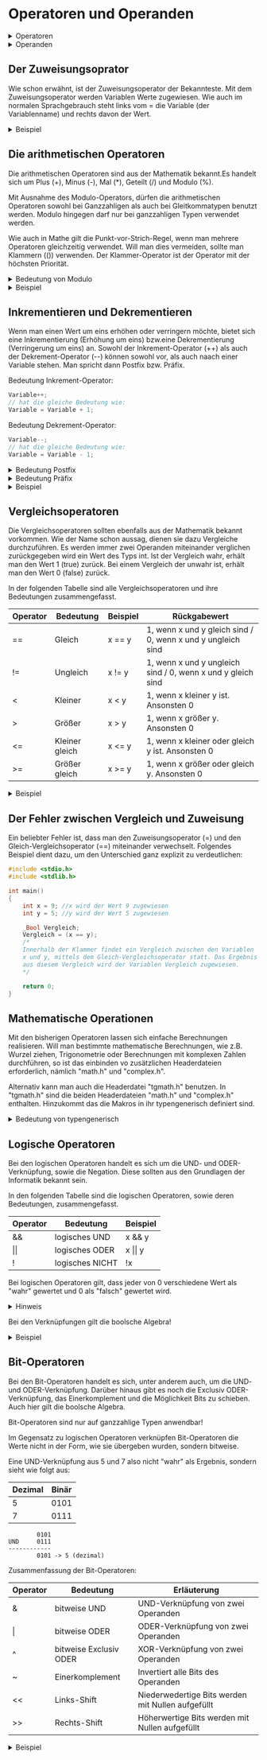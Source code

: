 # Operatoren und Operanden

<details>
<summary>Operatoren</summary>

In C erfolgt die Programmausführung mittels Operatoren. Operatoren werden dazu genutzt, die Bestandteile ein einem Programmcode miteinander zu verknüpfen. Am Bekanntesten ist der Zuweisungsoperator (=). Darüber hinaus gibt es noch die Arithmetischen, Logischen, Bit-Operatoren, sowie die Vergleichsoperatoren.

</details>

<details>
<summary>Operanden</summary>

Als Operanden werden die Einheiten bezeichnet, die durch Operatoren bearbeitet (ausgelesen oder verändert) werden. Operanden sind nichts anderes als Variablen und Konstanten.

DIe Verkettung von Operanden und Operatoren bezeichnet man als Ausdruck. Jeder Ausdruck generiert einen Rückgabewert, der an den Aufruf zurückgegeben wird.

</details>

## Der Zuweisungsoprator

Wie schon erwähnt, ist der Zuweisungsoperator der Bekannteste. Mit dem Zuweisungsoperator werden Variablen Werte zugewiesen. Wie auch im normalen Sprachgebrauch steht links vom = die Variable (der Variablenname) und rechts davon der Wert.

<details>
<summary>Beispiel</summary>

```c
#include <stdio.h>
#include <stdlib.h>

int main()
{
    int x = 5; // Variable x wird der Wert 5 zugewiesen

    return 0;
}
```

</details>

## Die arithmetischen Operatoren

Die arithmetischen Operatoren sind aus der Mathematik bekannt.Es handelt sich um Plus (+), Minus (-), Mal (*), Geteilt (/) und Modulo (%).

Mit Ausnahme des Modulo-Operators, dürfen die arithmetischen Operatoren sowohl bei Ganzzahligen als auch bei Gleitkommatypen benutzt werden. Modulo hingegen darf nur bei ganzzahligen Typen verwendet werden.

Wie  auch in Mathe gilt die Punkt-vor-Strich-Regel, wenn man mehrere Operatoren gleichzeitig verwendet. Will man dies vermeiden, sollte man Klammern (()) verwenden. Der Klammer-Operator ist der Operator mit der höchsten Priorität.

<details>
<summary>Bedeutung von Modulo</summary>

Mit dem Modulo-Operator wird eine Division durchgeführt. Allerdings wird nicht das exakte Ergebnis ausgegeben, sondern der Rest der beim Dividieren entsteht.

Bei 12 % 2 ist das Ergebnis 0, da bei der Division kein Rest entsteht.

Bei 13 % 2 ist das Ergebnis 1.

</details>

<details>
<summary>Beispiel</summary>

```c
#include <stdio.h>
#include <stdlib.h>

int main()
{
    int Zahl1 = 64;
    int Zahl2 = 8;

    int Ergebnis;

    //Addition - Anwendung vom Plus-Operator
    Ergebnis = Zahl1 + Zahl2;
    printf("%d + %d = %d\n", Zahl1, Zahl2, Ergebnis);

    //Subtraktion - Anwendung vom Minus-Operator
    Ergebnis = Zahl1 - Zahl2;
    printf("%d - %d = %d\n", Zahl1, Zahl2, Ergebnis);

    //Multiplikation - Anwendung vom Mal-Operator
    Ergebnis = Zahl1 * Zahl2;
    printf("%d * %d = %d\n", Zahl1, Zahl2, Ergebnis);

    //Division - Anwendung vom Geteilt-Operator
    Ergebnis = Zahl1 / Zahl2;
    printf("%d / %d = %d\n", Zahl1, Zahl2, Ergebnis);

    //Modulodivision - Anwendung vom Modulo-Operator
    Ergebnis = Zahl1 % Zahl2;
    printf("%d %% %d = %d\n", Zahl1, Zahl2, Ergebnis);

    return 0;
}
```

</details>

## Inkrementieren und Dekrementieren

Wenn man einen Wert um eins erhöhen oder verringern möchte, bietet sich eine Inkrementierung (Erhöhung um eins) bzw.eine Dekrementierung (Verringerung um eins) an. Sowohl der Inkrement-Operator (++) als auch der Dekrement-Operator (--) können sowohl vor, als auch naach einer Variable stehen. Man spricht dann Postfix bzw. Präfix.

Bedeutung Inkrement-Operator:

```c
Variable++;
// hat die gleiche Bedeutung wie:
Variable = Variable + 1; 
```

Bedeutung Dekrement-Operator:

```c
Variable--;
// hat die gleiche Bedeutung wie:
Variable = Variable - 1;
```

<details>
<summary>Bedeutung Postfix</summary>

Bei der Postfix-Schreibweise wird die Variable nach ihrer Verwendung inkrementiert bzw. dekrementiert.

Schreibweise: Variable++ bzw. Variable--

</details>

<details>
<summary>Bedeutung Präfix</summary>

Bei der Präfix-Schreibweise wird die Variable vor ihrer Verwendung inkrementiert bzw. dekrementiert.

Schreibweise: ++Variable bzw. --Variable

</details>

<details>
<summary>Beispiel</summary>

```c
#include <stdio.h>
#include <stdlib.h>

int main()
{
    int ival = 1;

    printf("ival : %d\n", ival);    // Variable = 1
    ival++;                         // Variable = 1
    printf("ival : %d\n", ival);    // Variable = 2
    printf("ival : %d\n", ival++);  // Variable = 2
    printf("ival : %d\n", ival);    // Variable = 3
    printf("ival : %d\n", ++ival);  // Variable = 4

    return 0;
}
```

</details>

## Vergleichsoperatoren

Die Vergleichsoperatoren sollten ebenfalls aus der Mathematik bekannt vorkommen. Wie der Name schon aussag, dienen sie dazu Vergleiche durchzuführen. Es werden immer zwei Operanden miteinander verglichen zurückgegeben wird ein Wert des Typs int. Ist der Vergleich wahr, erhält man den Wert 1 (true)  zurück. Bei einem Vergleich der unwahr ist, erhält man den Wert 0 (false) zurück.

In der folgenden Tabelle sind alle Vergleichsoperatoren und ihre Bedeutungen zusammengefasst.

| Operator | Bedeutung | Beispiel | Rückgabewert |
|----------|-----------|----------|--------------|
| == | Gleich | x == y | 1, wenn x und y gleich sind / 0, wenn x und y ungleich sind |
| != | Ungleich | x != y | 1, wenn x und y ungleich sind / 0, wenn x und y gleich sind |
| < | Kleiner | x < y | 1, wenn x kleiner y ist. Ansonsten 0 |
| > | Größer | x > y | 1, wenn x größer y. Ansonsten 0 |
| <= | Kleiner gleich | x <= y | 1, wenn x kleiner oder gleich y ist. Ansonsten 0 |
| >= | Größer gleich | x >= y | 1, wenn x größer oder gleich y. Ansonsten 0 |

<details>
<summary>Beispiel</summary>

```c
#include <stdio.h>
#include <stdlib.h>

int main()
{
    int x = 9;
    int y = 5;

    _Bool Vergleich;

    // x ist gleich y
    Vergleich = x == y;
    printf("x == y -> %d\n", Vergleich);

    // x ist ungleich y
    Vergleich = x != y;
    printf("x != y -> %d\n", Vergleich);

    // x ist kleiner y
    Vergleich = x < y;
    printf("x < y -> %d\n", Vergleich);

    // x ist größer y
    Vergleich = x > y;
    printf("x > y -> %d\n", Vergleich);

    // x ist kleiner gleich y
    Vergleich = x <= y;
    printf("x <= y -> %d\n", Vergleich);

    // x ist größer gleich y
    Vergleich = x >= y;
    printf("x >= y -> %d\n", Vergleich);

    return 0;
}
```

</details>

## Der Fehler zwischen Vergleich und Zuweisung

Ein beliebter Fehler ist, dass man den Zuweisungsoperator (=) und den Gleich-Vergleichsoperator (==) miteinander verwechselt. Folgendes Beispiel dient dazu, um den Unterschied ganz explizit zu verdeutlichen:

```c
#include <stdio.h>
#include <stdlib.h>

int main()
{
    int x = 9; //x wird der Wert 9 zugewiesen
    int y = 5; //y wird der Wert 5 zugewiesen

    _Bool Vergleich;
    Vergleich = (x == y);
    /*
    Innerhalb der Klammer findet ein Vergleich zwischen den Variablen
    x und y, mittels dem Gleich-Vergleichsoperator statt. Das Ergebnis
    aus diesem Vergleich wird der Variablen Vergleich zugewiesen.
    */

    return 0;
}
```

## Mathematische Operationen

Mit den bisherigen Operatoren lassen sich einfache Berechnungen realisieren. Will man bestimmte mathematische Berechnungen, wie z.B. Wurzel ziehen, Trigonometrie oder Berechnungen mit komplexen Zahlen durchführen, so ist das einbinden vo zusätzlichen Headerdateien erforderlich, nämlich "math.h" und "complex.h".

Alternativ kann man auch die Headerdatei "tgmath.h" benutzen. In "tgmath.h" sind die beiden Headerdateien "math.h" und "complex.h" enthalten. Hinzukommt das die Makros in ihr typengenerisch definiert sind.

<details>
<summary>Bedeutung von typengenerisch</summary>

Typengenerisch bedeutet, dass etwas nicht ans Typ-System gebunden ist. Konkret auf den Fall der Makros aus "tgmath.h" bezogen, bedeutet das, das man sie mit Variablen der Typen char, short, int, long, float und double nutzen kann.

</details>

## Logische Operatoren

Bei den logischen Operatoren handelt es sich um die UND- und ODER-Verknüpfung, sowie die Negation. Diese sollten aus den Grundlagen der Informatik bekannt sein.

In den folgenden Tabelle sind die logischen Operatoren, sowie deren Bedeutungen, zusammengefasst.

| Operator | Bedeutung | Beispiel |
|----------|-----------|----------|
| && | logisches UND | x && y |
| \|\| | logisches ODER | x \|\| y |
| ! | logisches NICHT | !x |

Bei logischen Operatoren gilt, dass jeder von 0 verschiedene Wert als "wahr" gewertet und 0 als "falsch" gewertet wird.

<details>
<summary>Hinweis<summary>

Bei den Verknüpfungen gilt die boolsche Algebra!

</details>

<details>
<summary>Beispiel</summary>

```c
#include <stdio.h>
#include <stdlib.h>

int main()
{
    int x = 9; // x wird der Wert 9 zugewiesen
    int y = 5; // y wird der Wert 5 zugewiesen

    int BoolWert = x && y;

    if (BoolWert > 0)
    {
        printf("x und y sind groesser 0\n");
    }
    else
    {
        printf("Mindestens ein Wert ist gleich 0\n");
    }

    y = 0;
    BoolWert = x || y;

    if (BoolWert > 0)
    {
        printf("Mindestens ein Wert ist grosser 0\n");
    }
    else
    {
        printf("Beide Werte sind 0\n");
    }

    x = !x;
    y = !y;

    printf("Wert von x: %d\n", x);
    printf("Wert von y: %d\n", y);

    return 0;
}
```

Auf die if-else-Struktur wird später konkreter eingegangen! Sie war für dieses Beispiel notwendig, um die Funktionsweise der logischen Operatoren zu verdeutlichen.

</details>

## Bit-Operatoren

Bei den Bit-Operatoren handelt es sich, unter anderem auch, um die UND- und ODER-Verknüpfung. Darüber hinaus gibt es noch die Exclusiv ODER-Verknüpfung, das Einerkomplement und die Möglichkeit Bits zu schieben. Auch hier gilt die boolsche Algebra.

Bit-Operatoren sind nur auf ganzzahlige Typen anwendbar!

Im Gegensatz zu logischen Operatoren verknüpfen Bit-Operatoren die Werte nicht in der Form, wie sie übergeben wurden, sondern bitweise.

Eine UND-Verknüpfung aus 5 und 7 also nicht "wahr" als Ergebnis, sondern sieht wie folgt aus:

| Dezimal | Binär |
|---------|-------|
| 5 | 0101 |
| 7 | 0111 |

```
        0101
UND     0111
------------
        0101 -> 5 (dezimal)
```

Zusammenfassung der Bit-Operatoren:

| Operator | Bedeutung | Erläuterung |
|----------|-----------|-------------|
| & | bitweise UND | UND-Verknüpfung von zwei Operanden |
| \| | bitweise ODER | ODER-Verknüpfung von zwei Operanden |
| ^ | bitweise Exclusiv ODER | XOR-Verknüpfung von zwei Operanden |
| ~ | Einerkomplement | Invertiert alle Bits des Operanden |
| << | Links-Shift | Niederwedertige Bits werden mit Nullen aufgefüllt |
| >> | Rechts-Shift | Höherwertige Bits werden mit Nullen aufgefüllt |

<details>
<summary>Beispiel</summary>

```c
#include <stdio.h>
#include <stdlib.h>

int main()
{
    int x = 10; // x wird der Wert 10 zugewiesen
    int y = 6;  // y wird der Wert 6 zugewiesen

    int z;

    // Bitweises UND
    z = x & y;
    printf("z: %d\n", z);

    // Bitweises ODER
    z = x | y;
    printf("z: %d\n", z);

    // Bitweises XOR
    z = x ^ y;
    printf("z: %d\n", z);

    // Shift
    z = x << 1; // Links-Shift um 1 Bit
    printf("z: %d\n", z);

    z = y >> 1; // Rechts-Shift um 1 Bit
    printf("z: %d\n", z);

    // Einerkomplement
    x = ~x;
    y = ~y;

    printf("x: %d\n", x);
    printf("y: %d\n", y);

    return 0;
}
```

</details>
